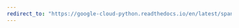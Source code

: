 ```yaml
---
redirect_to: "https://google-cloud-python.readthedocs.io/en/latest/spanner/instance-usage.html"
---
```

